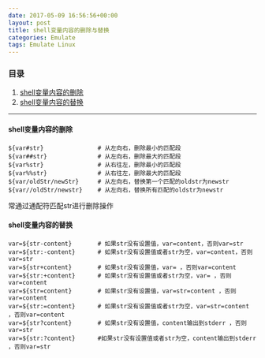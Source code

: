 ```yaml
---
date: 2017-05-09 16:56:56+00:00
layout: post
title: shell变量内容的删除与替换
categories: Emulate
tags: Emulate Linux
---
```


### 目录

1. [shell变量内容的删除](#item1)
2. [shell变量内容的替换](#item2)

---
#### <span id="item1">shell变量内容的删除</span>
```
${var#str}　　 			# 从左向右，删除最小的匹配段
${var##str}　　			# 从左向右，删除最大的匹配段
${var%str}　　			# 从右往左，删除最小的匹配段
${var%%str}　　			# 从右往左，删除最大的匹配段
${var/oldStr/newStr}　　	# 从左向右，替换第一个匹配的oldstr为newstr
${var//oldStr/newstr}　　	# 从左向右，替换所有匹配的oldstr为newstr
```
常通过通配符匹配str进行删除操作

#### <span id="item2">shell变量内容的替换</span>
```
var=${str-content}　　	# 如果str没有设置值，var=content，否则var=str
var=${str:-content}　　	# 如果str没有设置值或者str为空，var=content，否则var=str
var=${str+content}　　	# 如果str没有设置值，var= ，否则var=content
var=${str:+content}　　	# 如果str没有设置值或者str为空，var= ，否则var=content
var=${str=content}　　	# 如果str没有设置值，var=str=content ，否则var=content
var=${str:=content}　　	# 如果str没有设置值或者str为空，var=str=content ，否则var=content
var=${str?content}　　	# 如果str没有设置值，content输出到stderr ，否则var=str
var=${str:?content}　　	#如果str没有设置值或者str为空，content输出到stderr ，否则var=str
```
